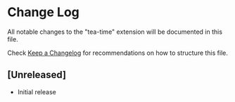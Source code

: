 # Change Log
All notable changes to the "tea-time" extension will be documented in this file.

Check [Keep a Changelog](http://keepachangelog.com/) for recommendations on how to structure this file.

## [Unreleased]
- Initial release